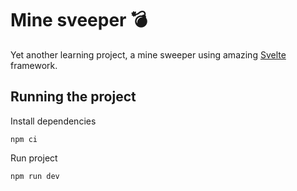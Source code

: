 # Mine sveeper 💣

Yet another learning project, a mine sweeper using amazing [Svelte](https://svelte.dev/) framework.

## Running the project

Install dependencies

`npm ci`

Run project

`npm run dev`
